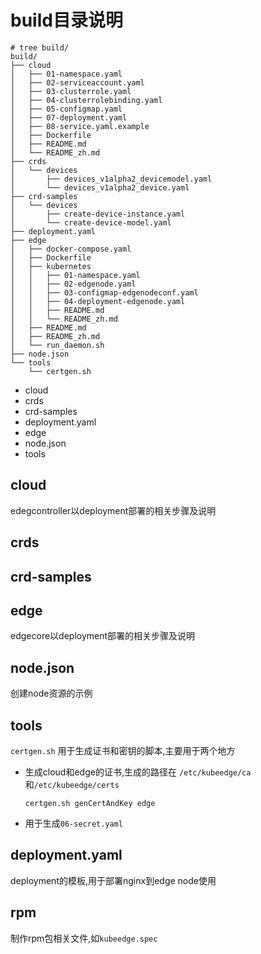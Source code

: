 # build目录说明

```
# tree build/
build/
├── cloud
│   ├── 01-namespace.yaml
│   ├── 02-serviceaccount.yaml
│   ├── 03-clusterrole.yaml
│   ├── 04-clusterrolebinding.yaml
│   ├── 05-configmap.yaml
│   ├── 07-deployment.yaml
│   ├── 08-service.yaml.example
│   ├── Dockerfile
│   ├── README.md
│   └── README_zh.md
├── crds
│   └── devices
│       ├── devices_v1alpha2_devicemodel.yaml
│       └── devices_v1alpha2_device.yaml
├── crd-samples
│   └── devices
│       ├── create-device-instance.yaml
│       └── create-device-model.yaml
├── deployment.yaml
├── edge
│   ├── docker-compose.yaml
│   ├── Dockerfile
│   ├── kubernetes
│   │   ├── 01-namespace.yaml
│   │   ├── 02-edgenode.yaml
│   │   ├── 03-configmap-edgenodeconf.yaml
│   │   ├── 04-deployment-edgenode.yaml
│   │   ├── README.md
│   │   └── README_zh.md
│   ├── README.md
│   ├── README_zh.md
│   └── run_daemon.sh
├── node.json
└── tools
    └── certgen.sh
```

- cloud
- crds
- crd-samples
- deployment.yaml
- edge
- node.json
- tools

## cloud
edegcontroller以deployment部署的相关步骤及说明

## crds

## crd-samples

## edge
edgecore以deployment部署的相关步骤及说明

## node.json
创建node资源的示例

## tools
`certgen.sh` 用于生成证书和密钥的脚本,主要用于两个地方
- 生成cloud和edge的证书,生成的路径在 `/etc/kubeedge/ca`和`/etc/kubeedge/certs`
  ```
  certgen.sh genCertAndKey edge
  ```
- 用于生成`06-secret.yaml`

## deployment.yaml
deployment的模板,用于部署nginx到edge node使用

## rpm
制作rpm包相关文件,如`kubeedge.spec`

